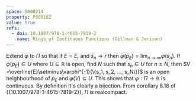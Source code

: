 ```yaml
---
space: S000214
property: P000162
value: true
refs:
  - doi: 10.1007/978-1-4615-7819-2
    name: Rings of Continuous Functions (Gillman & Jerison)
---
```


Extend $\varphi$ to $\Pi$ so that if $E = E_r$ and $s_n\to r$ then $\varphi(p_E) = \lim_{n\to\infty} \varphi(s_n)$. If $\varphi(p_E)\in U$ where $U\subseteq \mathbb{R}$ is open, find $N$ such that $s_n\in U$ for $n\geq N$, then $V =\overline{E}\setminus\varphi^{-1}(\{s_1, s_2, ..., s_N\})$ is an open neighbourhood of $p_E$ and $\varphi(V)\subseteq U$. This shows that $\varphi:\Pi\to\mathbb{R}$ is continuous. By definition it's clearly a bijection. From corollary 8.18 of {{10.1007/978-1-4615-7819-2}}, $\Pi$ is realcompact.